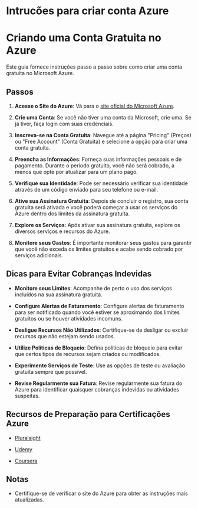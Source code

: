 # Intrucões para criar conta Azure

# Criando uma Conta Gratuita no Azure

Este guia fornece instruções passo a passo sobre como criar uma conta gratuita no Microsoft Azure.

## Passos

1. **Acesse o Site do Azure**: Vá para o [site oficial do Microsoft Azure](https://azure.microsoft.com).

2. **Crie uma Conta**: Se você não tiver uma conta da Microsoft, crie uma. Se já tiver, faça login com suas credenciais.

3. **Inscreva-se na Conta Gratuita**: Navegue até a página "Pricing" (Preços) ou "Free Account" (Conta Gratuita) e selecione a opção para criar uma conta gratuita.

4. **Preencha as Informações**: Forneça suas informações pessoais e de pagamento. Durante o período gratuito, você não será cobrado, a menos que opte por atualizar para um plano pago.

5. **Verifique sua Identidade**: Pode ser necessário verificar sua identidade através de um código enviado para seu telefone ou e-mail.

6. **Ative sua Assinatura Gratuita**: Depois de concluir o registro, sua conta gratuita será ativada e você poderá começar a usar os serviços do Azure dentro dos limites da assinatura gratuita.

7. **Explore os Serviços**: Após ativar sua assinatura gratuita, explore os diversos serviços e recursos do Azure.

8. **Monitore seus Gastos**: É importante monitorar seus gastos para garantir que você não exceda os limites gratuitos e acabe sendo cobrado por serviços adicionais.

## Dicas para Evitar Cobranças Indevidas

- **Monitore seus Limites**: Acompanhe de perto o uso dos serviços incluídos na sua assinatura gratuita.

- **Configure Alertas de Faturamento**: Configure alertas de faturamento para ser notificado quando você estiver se aproximando dos limites gratuitos ou se houver atividades incomuns.

- **Desligue Recursos Não Utilizados**: Certifique-se de desligar ou excluir recursos que não estejam sendo usados.

- **Utilize Políticas de Bloqueio**: Defina políticas de bloqueio para evitar que certos tipos de recursos sejam criados ou modificados.

- **Experimente Serviços de Teste**: Use as opções de teste ou avaliação gratuita sempre que possível.

- **Revise Regularmente sua Fatura**: Revise regularmente sua fatura do Azure para identificar quaisquer cobranças indevidas ou atividades suspeitas.

## Recursos de Preparação para Certificações Azure

- [Pluralsight](https://www.pluralsight.com/paths/microsoft-azure)

- [Udemy](https://www.udemy.com/courses/search/?q=azure%20certification&src=sac&kw=azure)

- [Coursera](https://www.coursera.org/courses?query=azure%20certification)

## Notas

- Certifique-se de verificar o site do Azure para obter as instruções mais atualizadas.

